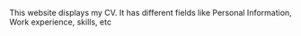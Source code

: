 This website displays my CV. It has different fields like Personal Information, Work experience, skills, etc
